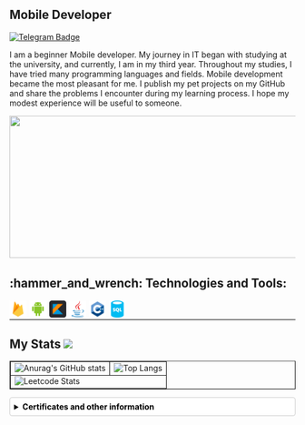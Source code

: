 Mobile Developer
--------------------

[![Telegram Badge](https://img.shields.io/badge/-makssent-blue?style=flat-square&logo=Telegram&logoColor=white&link=https://t.me/makssent)](https://t.me/makssent)

I am a beginner Mobile developer. My journey in IT began with studying at the university, and currently, I am in my third year. Throughout my studies, I have tried many programming languages and fields. Mobile development became the most pleasant for me. I publish my pet projects on my GitHub and share the problems I encounter during my learning process. I hope my modest experience will be useful to someone.

<img height="250" width="700" src="https://media.tenor.com/um_qmSDo92YAAAAi/looking-for-a-job-job.gif">

<h2 align="left">:hammer_and_wrench: Technologies and Tools:</h2>
<div style="display: flex;">
  <a href="https://firebase.google.com/" style="margin-right: 5px;">
    <img height="30" src="Assets/firebase-svgrepo-com.svg">
  </a>

  <a href="https://developer.android.com/" style="margin-right: 5px;">
    <img height="30" src="Assets/android-svgrepo-com.svg">
  </a>

  <a href="https://kotlinlang.org/" style="margin-right: 5px;">
    <img height="30" src="Assets/kotlin-svgrepo-com.svg">
  </a>

  <a href="https://www.java.com/" style="margin-right: 5px;">
    <img height="30" src="Assets/java-original.svg">
  </a>

  <a href="https://isocpp.org/" style="margin-right: 5px;">
    <img height="30" src="Assets/cpp-svgrepo-com.svg">
  </a>

  <a href="https://www.sql.org/" style="margin-right: 5px;">
    <img height="30" src="Assets/sql-database-generic-svgrepo-com.svg">
  </a>
</div>
<div style="border-top: 1px solid black; padding-top: 1px;">
  <h2>My Stats <img src="https://i.pinimg.com/originals/65/c4/f4/65c4f452571be1261e9c623f7da488ac.gif" width="35px"></h2>
</div>

<table border="1" style="border-collapse: collapse; border-color: black;">
  <tr>
    <td><img src="https://github-readme-stats.vercel.app/api?username=makssent&hide=contribs,prs&theme=cobalt" alt="Anurag's GitHub stats" /></td>
    <td><img src="https://github-readme-stats.vercel.app/api/top-langs/?username=makssent&layout=compact" alt="Top Langs" /></td>
  </tr>
  <tr>
    <td colspan="2"><img src="https://leetcard.jacoblin.cool/endowedd?theme=nord" alt="Leetcode Stats" /></td>
  </tr>
</table>

<details style="background-color: white; border: 1px solid #ccc; border-radius: 4px; padding: 0.5em; margin: 1em 0;">
  <summary style="color: black;">
    <b>Certificates and other information</b>
  </summary>
  <img src="Assets/date.jpg" alt="date_registration" style="display: block; margin: 1em auto; max-width: 100%;"/>
</details>

